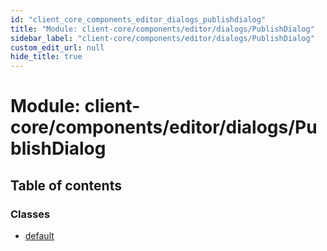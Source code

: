 ```yaml
---
id: "client_core_components_editor_dialogs_publishdialog"
title: "Module: client-core/components/editor/dialogs/PublishDialog"
sidebar_label: "client-core/components/editor/dialogs/PublishDialog"
custom_edit_url: null
hide_title: true
---
```


# Module: client-core/components/editor/dialogs/PublishDialog

## Table of contents

### Classes

- [default](../classes/client_core_components_editor_dialogs_publishdialog.default.md)

